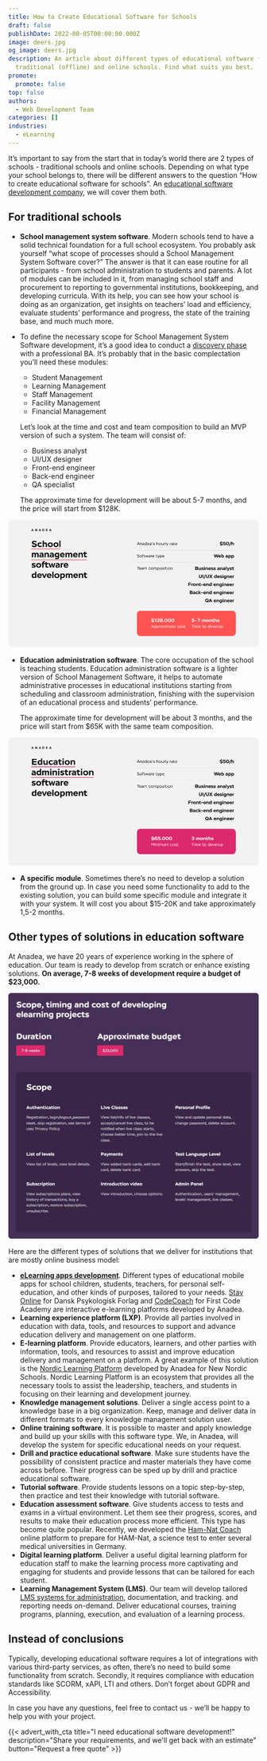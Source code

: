 ```yaml
---
title: How to Create Educational Software for Schools
draft: false
publishDate: 2022-08-05T00:00:00.000Z
image: deers.jpg
og_image: deers.jpg
description: An article about different types of educational software for both
  traditional (offline) and online schools. Find what suits you best.
promote:
  promote: false
top: false
authors:
  - Web Development Team
categories: []
industries:
  - eLearning
---
```

It’s important to say from the start that in today’s world there are 2 types of schools - traditional schools and online schools. Depending on what type your school belongs to, there will be different answers to the question “How to create educational software for schools”. An <a href="https://anadea.info/solutions/e-learning-software-development" target="_blank">educational software development company</a>, we will cover them both.

## For traditional schools

* **School management system software**. Modern schools tend to have a solid technical foundation for a full school ecosystem. You probably ask yourself “what scope of processes should a School Management System Software cover?” The answer is that it can ease routine for all participants - from school administration to students and parents. A lot of modules can be included in it, from managing school staff and procurement to reporting to governmental institutions, bookkeeping, and developing curricula. With its help, you can see how your school is doing as an organization, get insights on teachers’ load and efficiency, evaluate students’ performance and progress, the state of the training base, and much much more.
* To define the necessary scope for School Management System Software development, it’s a good idea to conduct a <a href="https://anadea.info/blog/how-to-turn-your-project-into-fantastic-with-discovery-phase-in-software-development" target="_blank">discovery phase</a> with a professional BA.
  It’s probably that in the basic complectation you’ll need these modules:

  * Student Management
  * Learning Management
  * Staff Management
  * Facility Management
  * Financial Management

  Let’s look at the time and cost and team composition to build an MVP version of such a system. The team will consist of:

  * Business analyst
  * UI/UX designer
  * Front-end engineer
  * Back-end engineer
  * QA specialist

  The approximate time for development will be about 5-7 months, and the price will start from $128K.

![school management software development](school_management_software_development.jpg)

* **Education administration software**. The core occupation of the school is teaching students. Education administration software is a lighter version of School Management Software, it helps to automate administrative processes in educational institutions starting from scheduling and classroom administration, finishing with the supervision of an educational process and students’ performance.

  The approximate time for development will be about 3 months, and the price will start from $65K with the same team composition.

![education administration software development](education_administration_software_development.jpg)

* **A specific module**. Sometimes there’s no need to develop a solution from the ground up. In case you need some functionality to add to the existing solution, you can build some specific module and integrate it with your system. It will cost you about $15-20K and take approximately 1,5-2 months.

## Other types of solutions in education software

At Anadea, we have 20 years of experience working in the sphere of education. Our team is ready to develop from scratch or enhance existing solutions. **On average, 7-8 weeks of development require a budget of $23,000.**

![elearning software development scope and cost](elearning_software_development_scope_and_cost.png)

Here are the different types of solutions that we deliver for institutions that are mostly online business model:

* **<a href="https://anadea.info/solutions/e-learning-software-development/m-learning" target="_blank">eLearning apps development</a>**. Different types of educational mobile apps for school children, students, teachers, for personal self-education, and other kinds of purposes, tailored to your needs. <a href="https://anadea.info/projects/stav-online" target="_blank">Stav Online</a> for Dansk Psykologisk Forlag and <a href="https://anadea.info/projects/codecoach-by-first-code-academy" target="_blank">CodeCoach</a> for First Code Academy are interactive e-learning platforms developed by Anadea.
* **Learning experience platform (LXP)**. Provide all parties involved in education with data, tools, and resources to support and advance education delivery and management on one platform.
* **E-learning platform**. Provide educators, learners, and other parties with information, tools, and resources to assist and improve education delivery and management on a platform. A great example of this solution is the <a href="https://anadea.info/projects/nordic-learning-platform" target="_blank">Nordic Learning Platform</a> developed by Anadea for New Nordic Schools. Nordic Learning Platform is an ecosystem that provides all the necessary tools to assist the leadership, teachers, and students in focusing on their learning and development journey.
* **Knowledge management solutions**. Deliver a single access point to a knowledge base in a big organization. Keep, manage and deliver data in different formats to every knowledge management solution user.
* **Online training software**. It is possible to master and apply knowledge and build up your skills with this software type. We, in Anadea, will develop the system for specific educational needs on your request.
* **Drill and practice educational software**. Make sure students have the possibility of consistent practice and master materials they have come across before. Their progress can be sped up by drill and practice educational software.
* **Tutorial software**. Provide students lessons on a topic step-by-step, then practice and test their knowledge with tutorial software.
* **Education assessment software**. Give students access to tests and exams in a virtual environment. Let them see their progress, scores, and results to make their education process more efficient. This type has become quite popular. Recently, we developed the <a href="https://anadea.info/projects/ham-nat-coach" target="_blank">Ham-Nat Coach</a> online platform to prepare for HAM-Nat, a science test to enter several medical universities in Germany.
* **Digital learning platform**. Deliver a useful digital learning platform for education staff to make the learning process more captivating and engaging for students and provide lessons that can be tailored for each student.
* **Learning Management System (LMS)**. Our team will develop tailored <a href="https://anadea.info/solutions/e-learning-software-development/lms" target="_blank">LMS systems for administration</a>, documentation, and tracking. and reporting needs on-demand. Deliver educational courses, training programs, planning, execution, and evaluation of a learning process.

## Instead of conclusions

Typically, developing educational software requires a lot of integrations with various third-party services, as often, there’s no need to build some functionality from scratch. Secondly, it requires compliance with education standards like SCORM, xAPI, LTI and others. Don’t forget about GDPR and Accessibility.

In case you have any questions, feel free to contact us - we’ll be happy to help you with your project.

{{< advert_with_cta title="I need educational software development!" description="Share your requirements, and we'll get back with an estimate" button="Request a free quote" >}}
